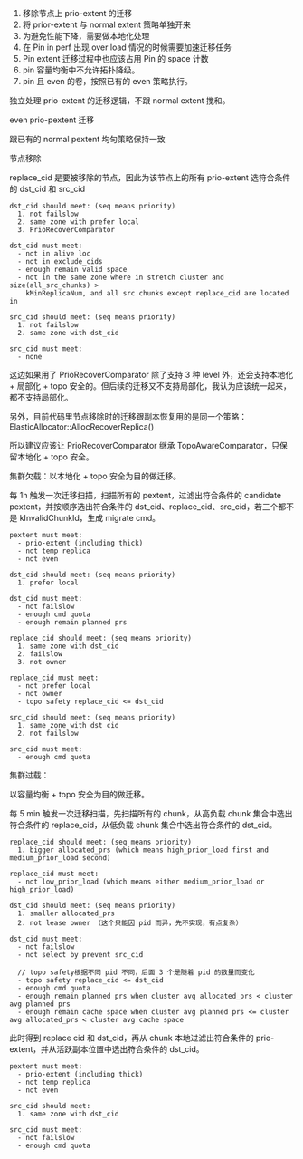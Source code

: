 

1. 移除节点上 prio-extent 的迁移
2. 将 prior-extent 与 normal extent 策略单独开来
3. 为避免性能下降，需要做本地化处理
4. 在 Pin in perf 出现 over load 情况的时候需要加速迁移任务
5. Pin extent 迁移过程中也应该占用 Pin 的 space 计数
6. pin 容量均衡中不允许拓扑降级。
7. pin 且 even 的卷，按照已有的 even 策略执行。



独立处理 prio-extent 的迁移逻辑，不跟 normal extent 搅和。

even prio-pextent 迁移

跟已有的 normal pextent 均匀策略保持一致

节点移除

replace_cid 是要被移除的节点，因此为该节点上的所有 prio-extent 选符合条件的 dst_cid 和 src_cid

```
dst_cid should meet: (seq means priority)
  1. not failslow
  2. same zone with prefer local
  3. PrioRecoverComparator 

dst_cid must meet:
  - not in alive loc
  - not in exclude_cids
  - enough remain valid space
  - not in the same zone where in stretch cluster and size(all_src_chunks) > 	
    kMinReplicaNum, and all src chunks except replace_cid are located in

src_cid should meet: (seq means priority)
  1. not failslow
  2. same zone with dst_cid

src_cid must meet:
  - none
```

这边如果用了 PrioRecoverComparator 除了支持 3 种 level 外，还会支持本地化 + 局部化 + topo 安全的。但后续的迁移又不支持局部化，我认为应该统一起来，都不支持局部化。

另外，目前代码里节点移除时的迁移跟副本恢复用的是同一个策略：ElasticAllocator::AllocRecoverReplica()

所以建议应该让 PrioRecoverComparator 继承 TopoAwareComparator，只保留本地化 +  topo 安全。



集群欠载：以本地化 + topo 安全为目的做迁移。

每 1h 触发一次迁移扫描，扫描所有的 pextent，过滤出符合条件的 candidate pextent，并按顺序选出符合条件的 dst_cid、replace_cid、src_cid，若三个都不是 kInvalidChunkId，生成 migrate cmd。

```
pextent must meet:
  - prio-extent (including thick)
  - not temp replica
  - not even

dst_cid should meet: (seq means priority)
  1. prefer local

dst_cid must meet:
  - not failslow
  - enough cmd quota
  - enough remain planned prs

replace_cid should meet: (seq means priority)
  1. same zone with dst_cid
  2. failslow
  3. not owner

replace_cid must meet:
  - not prefer local
  - not owner
  - topo safety replace_cid <= dst_cid

src_cid should meet: (seq means priority)
  1. same zone with dst_cid
  2. not failslow

src_cid must meet:
  - enough cmd quota
```

集群过载：

以容量均衡 + topo 安全为目的做迁移。

每 5 min 触发一次迁移扫描，先扫描所有的 chunk，从高负载 chunk 集合中选出符合条件的 replace_cid，从低负载 chunk 集合中选出符合条件的 dst_cid。

```
replace_cid should meet: (seq means priority)
  1. bigger allocated_prs (which means high_prior_load first and medium_prior_load second)
  
replace_cid must meet:
  - not low_prior_load (which means either medium_prior_load or high_prior_load)

dst_cid should meet: (seq means priority)
  1. smaller allocated_prs
  2. not lease owner （这个只能因 pid 而异，先不实现，有点复杂）

dst_cid must meet:
  - not failslow
  - not select by prevent src_cid
  
  // topo safety根据不同 pid 不同，后面 3 个是随着 pid 的数量而变化
  - topo safety replace_cid <= dst_cid
  - enough cmd quota
  - enough remain planned prs when cluster avg allocated_prs < cluster avg planned prs 
  - enough remain cache space when cluster avg planned prs <= cluster avg allocated_prs < cluster avg cache space
```

此时得到 replace cid 和 dst_cid，再从 chunk 本地过滤出符合条件的 prio-extent，并从活跃副本位置中选出符合条件的 dst_cid。

```
pextent must meet:
  - prio-extent (including thick)
  - not temp replica
  - not even

src_cid should meet:
  1. same zone with dst_cid
  
src_cid must meet:
  - not failslow
  - enough cmd quota
```

